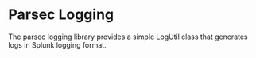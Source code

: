 # Parsec Logging
The parsec logging library provides a simple LogUtil class that generates logs in Splunk logging format.
